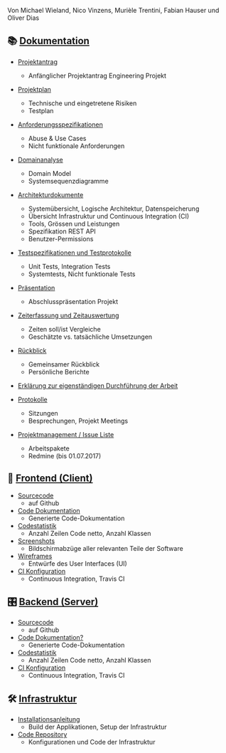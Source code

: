 Von Michael Wieland, Nico Vinzens, Murièle Trentini, Fabian Hauser und Oliver Dias


## 📚 [Dokumentation](https://github.com/epj-adit/documentation)

- [Projektantrag](https://raw.githubusercontent.com/epj-adit/documentation/master/1_Projektplan/Projektantrag_adit.pdf)
  - Anfänglicher Projektantrag Engineering Projekt 
- [Projektplan](https://github.com/epj-adit/documentation/tree/master/1_Projektplan)
  - Technische und eingetretene Risiken
  - Testplan
- [Anforderungsspezifikationen](https://raw.githubusercontent.com/epj-adit/documentation/master/2_Anforderungsspezifikation.pdf)
  - Abuse & Use Cases
  - Nicht funktionale Anforderungen
- [Domainanalyse](https://raw.githubusercontent.com/epj-adit/documentation/master/3_Domainanalyse.pdf)
  - Domain Model
  - Systemsequenzdiagramme
- [Architekturdokumente](https://github.com/epj-adit/documentation/tree/master/4_Architekturdokumente)
  - Systemübersicht, Logische Architektur, Datenspeicherung
  - Übersicht Infrastruktur und Continuous Integration (CI)
  - Tools, Grössen und Leistungen
  - Spezifikation REST API
  - Benutzer-Permissions
- [Testspezifikationen und Testprotokolle](https://github.com/epj-adit/documentation/tree/master/5_Tests)
  - Unit Tests, Integration Tests
  - Systemtests, Nicht funktionale Tests


- [Präsentation](https://raw.githubusercontent.com/epj-adit/documentation/master/13_adit_presentation.pdf)
  - Abschlusspräsentation Projekt
- [Zeiterfassung und Zeitauswertung](https://github.com/epj-adit/documentation/tree/master/9_Zeitauswertung)
  - Zeiten soll/ist Vergleiche
  - Geschätzte vs. tatsächliche Umsetzungen
- [Rückblick](https://raw.githubusercontent.com/epj-adit/documentation/master/12_Erfahrungsberichte.pdf)
  - Gemeinsamer Rückblick
  - Persönliche Berichte
- [Erklärung zur eigenständigen Durchführung der Arbeit](https://raw.githubusercontent.com/epj-adit/documentation/master/14_Erklaerung_eigenstaendige_Arbeit.pdf)

- [Protokolle](https://github.com/epj-adit/documentation/tree/master/15_Sitzungsprotokolle)
  - Sitzungen
  - Besprechungen, Projekt Meetings

- [Projektmanagement / Issue Liste](https://project.qo.is/projects/engineering-projekt/issues)
  - Arbeitspakete
  - Redmine (bis 01.07.2017)

## 📝 [Frontend (Client)](https://github.com/epj-adit/frontend)

- [Sourcecode](https://github.com/epj-adit/frontend)
  - auf Github
- [Code Dokumentation]()
  - Generierte Code-Dokumentation
- [Codestatistik](https://raw.githubusercontent.com/epj-adit/documentation/master/10_Codestatistik.pdf)
  -  Anzahl Zeilen Code netto, Anzahl Klassen
- [Screenshots](https://raw.githubusercontent.com/epj-adit/documentation/master/7_Screenshots.pdf)
  - Bildschirmabzüge aller relevanten Teile der Software
- [Wireframes](https://raw.githubusercontent.com/epj-adit/documentation/master/16_Wireframes.pdf)
  - Entwürfe des User Interfaces (UI)
- [CI Konfiguration](https://github.com/epj-adit/frontend/blob/master/.travis.yml)
  - Continuous Integration, Travis CI

## 🎛 [Backend (Server)](https://github.com/epj-adit/backend)

- [Sourcecode](https://github.com/epj-adit/backend)
  - auf Github
- [Code Dokumentation?]()
  - Generierte Code-Dokumentation
- [Codestatistik](https://raw.githubusercontent.com/epj-adit/documentation/master/10_Codestatistik.pdf)
  - Anzahl Zeilen Code netto, Anzahl Klassen
- [CI Konfiguration](https://github.com/epj-adit/backend/blob/master/.travis.yml)
  - Continuous Integration, Travis CI

## 🛠️ [Infrastruktur](https://github.com/epj-adit/infrastructure)

- [Installationsanleitung](https://github.com/epj-adit/infrastructure/blob/master/README.md#engineering-project-infrastructure)
  - Build der Applikationen, Setup der Infrastruktur
- [Code Repository](https://github.com/epj-adit/infrastructure)
  - Konfigurationen und Code der Infrastruktur
